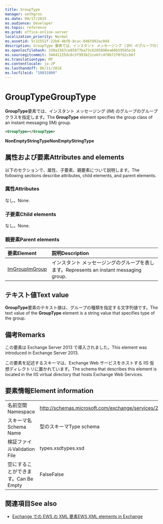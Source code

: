 ```yaml
---
title: GroupType
manager: sethgros
ms.date: 09/17/2015
ms.audience: Developer
ms.topic: reference
ms.prod: office-online-server
localization_priority: Normal
ms.assetid: 5c31552f-22b8-4bf0-8cac-046fd92ac0d4
description: GroupType 要素では、インスタント メッセージング (IM) のグループのグループ クラスを指定します。
ms.openlocfilehash: 330a1567ce85877ba73c6205898ea66b59585e16
ms.sourcegitcommit: 34041125dc8c5f993b21cebfc4f8b72f0fd2cb6f
ms.translationtype: MT
ms.contentlocale: ja-JP
ms.lasthandoff: 06/11/2018
ms.locfileid: "19831800"
---
```

# <a name="grouptype"></a><span data-ttu-id="3cb3b-103">GroupType</span><span class="sxs-lookup"><span data-stu-id="3cb3b-103">GroupType</span></span>

<span data-ttu-id="3cb3b-104">**GroupType**要素では、インスタント メッセージング (IM) のグループのグループ クラスを指定します。</span><span class="sxs-lookup"><span data-stu-id="3cb3b-104">The **GroupType** element specifies the group class of an instant messaging (IM) group.</span></span> 
  
```XML
<GroupType></GroupType>
```

 <span data-ttu-id="3cb3b-105">**NonEmptyStringType**</span><span class="sxs-lookup"><span data-stu-id="3cb3b-105">**NonEmptyStringType**</span></span>
## <a name="attributes-and-elements"></a><span data-ttu-id="3cb3b-106">属性および要素</span><span class="sxs-lookup"><span data-stu-id="3cb3b-106">Attributes and elements</span></span>

<span data-ttu-id="3cb3b-107">以下のセクションで、属性、子要素、親要素について説明します。</span><span class="sxs-lookup"><span data-stu-id="3cb3b-107">The following sections describe attributes, child elements, and parent elements.</span></span>
  
### <a name="attributes"></a><span data-ttu-id="3cb3b-108">属性</span><span class="sxs-lookup"><span data-stu-id="3cb3b-108">Attributes</span></span>

<span data-ttu-id="3cb3b-109">なし。</span><span class="sxs-lookup"><span data-stu-id="3cb3b-109">None.</span></span>
  
### <a name="child-elements"></a><span data-ttu-id="3cb3b-110">子要素</span><span class="sxs-lookup"><span data-stu-id="3cb3b-110">Child elements</span></span>

<span data-ttu-id="3cb3b-111">なし。</span><span class="sxs-lookup"><span data-stu-id="3cb3b-111">None.</span></span>
  
### <a name="parent-elements"></a><span data-ttu-id="3cb3b-112">親要素</span><span class="sxs-lookup"><span data-stu-id="3cb3b-112">Parent elements</span></span>

|<span data-ttu-id="3cb3b-113">**要素**</span><span class="sxs-lookup"><span data-stu-id="3cb3b-113">**Element**</span></span>|<span data-ttu-id="3cb3b-114">**説明**</span><span class="sxs-lookup"><span data-stu-id="3cb3b-114">**Description**</span></span>|
|:-----|:-----|
|[<span data-ttu-id="3cb3b-115">ImGroup</span><span class="sxs-lookup"><span data-stu-id="3cb3b-115">ImGroup</span></span>](imgroup.md) <br/> |<span data-ttu-id="3cb3b-116">インスタント メッセージングのグループを表します。</span><span class="sxs-lookup"><span data-stu-id="3cb3b-116">Represents an instant messaging group.</span></span>  <br/> |
   
## <a name="text-value"></a><span data-ttu-id="3cb3b-117">テキスト値</span><span class="sxs-lookup"><span data-stu-id="3cb3b-117">Text value</span></span>

<span data-ttu-id="3cb3b-118">**GroupType**要素のテキスト値は、グループの種類を指定する文字列値です。</span><span class="sxs-lookup"><span data-stu-id="3cb3b-118">The text value of the **GroupType** element is a string value that specifies type of the group.</span></span> 
  
## <a name="remarks"></a><span data-ttu-id="3cb3b-119">備考</span><span class="sxs-lookup"><span data-stu-id="3cb3b-119">Remarks</span></span>

<span data-ttu-id="3cb3b-120">この要素は Exchange Server 2013 で導入されました。</span><span class="sxs-lookup"><span data-stu-id="3cb3b-120">This element was introduced in Exchange Server 2013.</span></span>
  
<span data-ttu-id="3cb3b-121">この要素を記述するスキーマは、Exchange Web サービスをホストする IIS 仮想ディレクトリに置かれています。</span><span class="sxs-lookup"><span data-stu-id="3cb3b-121">The schema that describes this element is located in the IIS virtual directory that hosts Exchange Web Services.</span></span>
  
## <a name="element-information"></a><span data-ttu-id="3cb3b-122">要素情報</span><span class="sxs-lookup"><span data-stu-id="3cb3b-122">Element information</span></span>

|||
|:-----|:-----|
|<span data-ttu-id="3cb3b-123">名前空間</span><span class="sxs-lookup"><span data-stu-id="3cb3b-123">Namespace</span></span>  <br/> |http://schemas.microsoft.com/exchange/services/2006/types  <br/> |
|<span data-ttu-id="3cb3b-124">スキーマ名</span><span class="sxs-lookup"><span data-stu-id="3cb3b-124">Schema Name</span></span>  <br/> |<span data-ttu-id="3cb3b-125">型のスキーマ</span><span class="sxs-lookup"><span data-stu-id="3cb3b-125">Type schema</span></span>  <br/> |
|<span data-ttu-id="3cb3b-126">検証ファイル</span><span class="sxs-lookup"><span data-stu-id="3cb3b-126">Validation File</span></span>  <br/> |<span data-ttu-id="3cb3b-127">types.xsd</span><span class="sxs-lookup"><span data-stu-id="3cb3b-127">types.xsd</span></span>  <br/> |
|<span data-ttu-id="3cb3b-128">空にすることができます。</span><span class="sxs-lookup"><span data-stu-id="3cb3b-128">Can Be Empty</span></span>  <br/> |<span data-ttu-id="3cb3b-129">False</span><span class="sxs-lookup"><span data-stu-id="3cb3b-129">False</span></span>  <br/> |
   
## <a name="see-also"></a><span data-ttu-id="3cb3b-130">関連項目</span><span class="sxs-lookup"><span data-stu-id="3cb3b-130">See also</span></span>



- [<span data-ttu-id="3cb3b-131">Exchange での EWS の XML 要素</span><span class="sxs-lookup"><span data-stu-id="3cb3b-131">EWS XML elements in Exchange</span></span>](ews-xml-elements-in-exchange.md)

